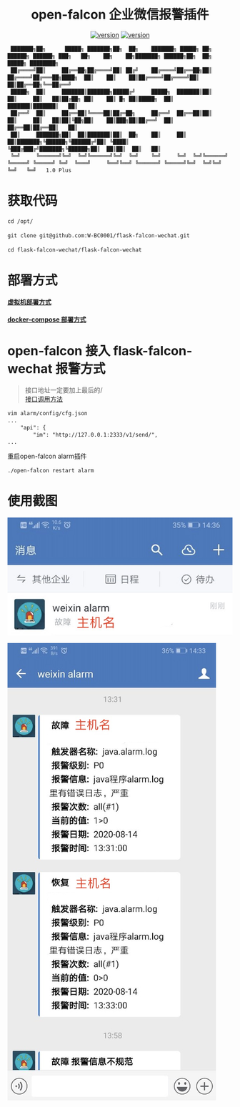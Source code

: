 <h1 align="center">open-falcon 企业微信报警插件</h1>

<div align="center">

[![version](https://img.shields.io/badge/python-2.7-blue.svg)](https://www.python.org/downloads/release/python-2716/)
[![version](https://img.shields.io/badge/flask-1.1.2-brightgreen.svg)](https://flask.palletsprojects.com/en/1.1.x/)

</div>

```
 ███████╗██╗      █████╗ ███████╗██╗  ██╗    ███████╗ █████╗ ██╗      ██████╗ ██████╗ ███╗   ██╗    ██╗    ██╗███████╗ ██████╗██╗  ██╗ █████╗ ████████╗
 ██╔════╝██║     ██╔══██╗██╔════╝██║ ██╔╝    ██╔════╝██╔══██╗██║     ██╔════╝██╔═══██╗████╗  ██║    ██║    ██║██╔════╝██╔════╝██║  ██║██╔══██╗╚══██╔══╝
 █████╗  ██║     ███████║███████╗█████╔╝     █████╗  ███████║██║     ██║     ██║   ██║██╔██╗ ██║    ██║ █╗ ██║█████╗  ██║     ███████║███████║   ██║
 ██╔══╝  ██║     ██╔══██║╚════██║██╔═██╗     ██╔══╝  ██╔══██║██║     ██║     ██║   ██║██║╚██╗██║    ██║███╗██║██╔══╝  ██║     ██╔══██║██╔══██║   ██║
 ██║     ███████╗██║  ██║███████║██║  ██╗    ██║     ██║  ██║███████╗╚██████╗╚██████╔╝██║ ╚████║    ╚███╔███╔╝███████╗╚██████╗██║  ██║██║  ██║   ██║
 ╚═╝     ╚══════╝╚═╝  ╚═╝╚══════╝╚═╝  ╚═╝    ╚═╝     ╚═╝  ╚═╝╚══════╝ ╚═════╝ ╚═════╝ ╚═╝  ╚═══╝     ╚══╝╚══╝ ╚══════╝ ╚═════╝╚═╝  ╚═╝╚═╝  ╚═╝   ╚═╝   1.0 Plus
```

# 获取代码
```
cd /opt/

git clone git@github.com:W-BC0001/flask-falcon-wechat.git

cd flask-falcon-wechat/flask-falcon-wechat
```

# 部署方式

#### [虚拟机部署方式](./static/documents/deploy.md)  

#### [docker-compose 部署方式](./static/documents/docker-deploy.md)

# open-falcon 接入 flask-falcon-wechat 报警方式  

> 接口地址一定要加上最后的/  
> [接口调用方法](./static/documents/api.md)  

```
vim alarm/config/cfg.json
...
    "api": {
        "im": "http://127.0.0.1:2333/v1/send/",
...
```

重启open-falcon alarm插件
```
./open-falcon restart alarm
```

# 使用截图
![screenshots 1](./static/screenshots/screenshots-01.jpeg)  

![screenshots 2](./static/screenshots/screenshots-02.jpeg) 
